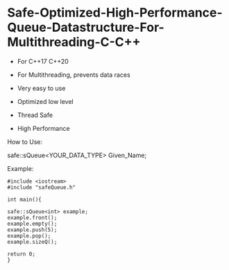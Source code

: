 # Safe-Optimized-High-Performance-Queue-Datastructure-For-Multithreading-C-C++


- For C++17 C++20

- For Multithreading, prevents data races
- Very easy to use
- Optimized low level
- Thread Safe
- High Performance

How to Use:

safe::sQueue<YOUR_DATA_TYPE> Given_Name;


Example:

```
#include <iostream>
#include "safeQueue.h"

int main(){

safe::sQueue<int> example;
example.front();
example.empty();
example.push(5);
example.pop();
example.sizeQ();

return 0;
}

```
